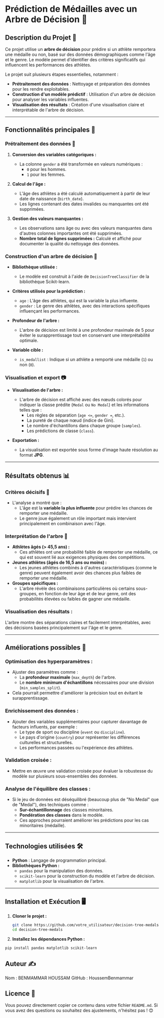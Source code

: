 # Prédiction de Médailles avec un Arbre de Décision 🏅

## Description du Projet 📖

Ce projet utilise un **arbre de décision** pour prédire si un athlète remportera une médaille ou non, basé sur des données démographiques comme l'âge et le genre. Le modèle permet d'identifier des critères significatifs qui influencent les performances des athlètes.

Le projet suit plusieurs étapes essentielles, notamment :

- **Prétraitement des données** : Nettoyage et préparation des données pour les rendre exploitables.
- **Construction d'un modèle prédictif** : Utilisation d'un arbre de décision pour analyser les variables influentes.
- **Visualisation des résultats** : Création d'une visualisation claire et interprétable de l'arbre de décision.

---

## Fonctionnalités principales 🚀

### Prétraitement des données 🧹

1. **Conversion des variables catégoriques :**

   - La colonne `gender` a été transformée en valeurs numériques :
     - `0` pour les hommes.
     - `1` pour les femmes.

2. **Calcul de l'âge :**

   - L'âge des athlètes a été calculé automatiquement à partir de leur date de naissance (`birth_date`).
   - Les lignes contenant des dates invalides ou manquantes ont été supprimées.

3. **Gestion des valeurs manquantes :**
   - Les observations sans âge ou avec des valeurs manquantes dans d'autres colonnes importantes ont été supprimées.
   - **Nombre total de lignes supprimées :** Calculé et affiché pour documenter la qualité du nettoyage des données.

### Construction d'un arbre de décision 🌳

- **Bibliothèque utilisée :**
  - Le modèle est construit à l'aide de `DecisionTreeClassifier` de la bibliothèque Scikit-learn.
- **Critères utilisés pour la prédiction :**

  - `age` : L'âge des athlètes, qui est la variable la plus influente.
  - `gender` : Le genre des athlètes, avec des interactions spécifiques influençant les performances.

- **Profondeur de l'arbre :**

  - L'arbre de décision est limité à une profondeur maximale de 5 pour éviter le surapprentissage tout en conservant une interprétabilité optimale.

- **Variable cible :**
  - `is_medallist` : Indique si un athlète a remporté une médaille (`1`) ou non (`0`).

### Visualisation et export 📷

- **Visualisation de l'arbre :**

  - L'arbre de décision est affiché avec des nœuds colorés pour indiquer la classe prédite (`Medal` ou `No Medal`) et les informations telles que :
    - Les règles de séparation (`age <=`, `gender =`, etc.).
    - La pureté de chaque nœud (indice de Gini).
    - Le nombre d'échantillons dans chaque groupe (`samples`).
    - Les prédictions de classe (`class`).

- **Exportation :**
  - La visualisation est exportée sous forme d'image haute résolution au format **JPG**.

---

## Résultats obtenus 📊

### Critères décisifs 🧐

- L'analyse a montré que :
  - L'âge est la **variable la plus influente** pour prédire les chances de remporter une médaille.
  - Le genre joue également un rôle important mais intervient principalement en combinaison avec l'âge.

### Interprétation de l'arbre 🌟

- **Athlètes âgés (> 45,5 ans) :**
  - Ces athlètes ont une probabilité faible de remporter une médaille, ce qui est souvent lié aux exigences physiques des compétitions.
- **Jeunes athlètes (âgés de 16,5 ans ou moins) :**
  - Les jeunes athlètes combinés à d'autres caractéristiques (comme le genre) peuvent également avoir des chances plus faibles de remporter une médaille.
- **Groupes spécifiques :**
  - L'arbre révèle des combinaisons particulières où certains sous-groupes, en fonction de leur âge et de leur genre, ont des probabilités élevées ou faibles de gagner une médaille.

### Visualisation des résultats :

L'arbre montre des séparations claires et facilement interprétables, avec des décisions basées principalement sur l'âge et le genre.

---

## Améliorations possibles 🔧

### Optimisation des hyperparamètres :

- Ajuster des paramètres comme :
  - La **profondeur maximale** (`max_depth`) de l'arbre.
  - Le **nombre minimum d'échantillons** nécessaires pour une division (`min_samples_split`).
- Cela pourrait permettre d'améliorer la précision tout en évitant le surapprentissage.

### Enrichissement des données :

- Ajouter des variables supplémentaires pour capturer davantage de facteurs influents, par exemple :
  - Le type de sport ou discipline (`event` ou `discipline`).
  - Le pays d'origine (`country`) pour représenter les différences culturelles et structurelles.
  - Les performances passées ou l'expérience des athlètes.

### Validation croisée :

- Mettre en œuvre une validation croisée pour évaluer la robustesse du modèle sur plusieurs sous-ensembles des données.

### Analyse de l'équilibre des classes :

- Si le jeu de données est déséquilibré (beaucoup plus de "No Medal" que de "Medal"), des techniques comme :
  - **Sur-échantillonnage** des classes minoritaires.
  - **Pondération des classes** dans le modèle.
  - Ces approches pourraient améliorer les prédictions pour les cas minoritaires (médaille).

---

## Technologies utilisées 🛠️

- **Python** : Langage de programmation principal.
- **Bibliothèques Python :**
  - `pandas` pour la manipulation des données.
  - `scikit-learn` pour la construction du modèle et l'arbre de décision.
  - `matplotlib` pour la visualisation de l'arbre.

---

## Installation et Exécution 🖥️

1. **Cloner le projet :**

   ```bash
   git clone https://github.com/votre_utilisateur/decision-tree-medals.git
   cd decision-tree-medals
   ```

2. **Installez les dépendances Python :**

```bash
pip install pandas matplotlib scikit-learn
```

## Auteur ✍️

Nom : BENMAMMAR HOUSSAM
GitHub : HoussemBenmammar

## Licence 📜

Vous pouvez directement copier ce contenu dans votre fichier `README.md`. Si vous avez des questions ou souhaitez des ajustements, n'hésitez pas ! 😊
